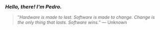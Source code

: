 ### *Hello, there! I'm Pedro.*
> ″*Hardware is made to last. Software is made to change. Change is the only thing that lasts. Software wins.*″
 — Unknown
